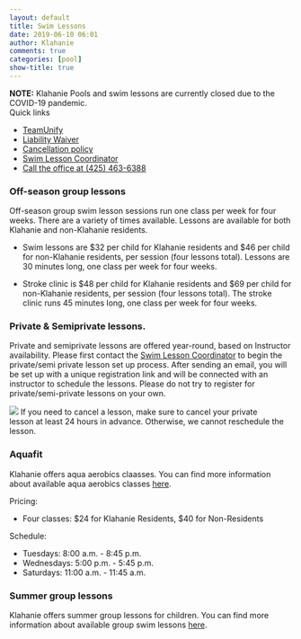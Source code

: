 ```yaml
---
layout: default
title: Swim Lessons
date: 2019-06-10 06:01
author: Klahanie
comments: true
categories: [pool]
show-title: true
---
```


<div class="alert alert-warning">
<strong>NOTE:</strong> Klahanie Pools and swim lessons are currently closed due to the COVID-19 pandemic. 
</div>

<div class="card float-right ml-4 mb-4">
  <div class="card-header">
    Quick links
  </div>
  <ul class="list-group list-group-flush">
    <li class="list-group-item"><a href="https://www.teamunify.com/cmkhoaa">TeamUnify</a></li>
    <li class="list-group-item"><a href="{{site.url}}/files/liability-waiver.pdf">Liability Waiver</a></li>
    <li class="list-group-item"><a href="{{site.url}}/files/cancellation-policy.pdf">Cancellation policy</a></li>
    <li class="list-group-item"><a href="mailto:swimlessons@klahanie.com">Swim Lesson Coordinator</a></li>
    <li class="list-group-item"><a href="tel:425.463.6388">Call the office at (425) 463-6388</a></li>
  </ul>
</div>

### Off-season group lessons

Off-season group swim lesson sessions run one class per week for four weeks. There are a variety of times available. Lessons are available for both Klahanie and non-Klahanie residents.

* Swim lessons are $32 per child for Klahanie residents and $46 per child for non-Klahanie residents, per session (four lessons total). Lessons are 30 minutes long, one class per week for four weeks.

* Stroke clinic is $48 per child for Klahanie residents and $69 per child for non-Klahanie residents, per session (four lessons total). The stroke clinic runs 45 minutes long, one class per week for four weeks.

### Private &amp; Semiprivate lessons. 

Private and semiprivate lessons are offered year-round, based on Instructor availability. Please first contact the [Swim Lesson Coordinator](mailto:swimlessons@klahanie.com) to begin the private/semi private lesson set up process. After sending an email, you will be set up with a unique registration link and will be connected with an instructor to schedule the lessons. Please do not try to register for private/semi-private lessons on your own.

<img src="{{site.url}}images/swim-1.jpg" class="float-right" style="max-width:200px;">
If you need to cancel a lesson, make sure to cancel your private lesson at least 24 hours in advance. Otherwise, we cannot reschedule the lesson.

### Aquafit
Klahanie offers aqua aerobics claasses. You can find more information about available aqua aerobics classes [here](https://www.teamunify.com/TabGeneric.jsp?_tabid_=227027&team=cmkhoaa).

Pricing:
* Four classes: $24 for Klahanie Residents, $40 for Non-Residents

Schedule:
* Tuesdays: 8:00 a.m. - 8:45 p.m.
* Wednesdays: 5:00 p.m. - 5:45 p.m.
* Saturdays:  11:00 a.m. - 11:45 a.m.

### Summer group lessons

Klahanie offers summer group lessons for children. You can find more information about available group swim lessons [here](https://www.teamunify.com/SubTabGeneric.jsp?team=cmkhoaa&_stabid_=167646).
